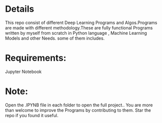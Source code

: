 # Details
This repo consist of different Deep Learning Programs and Algos.Programs are made with different methodology.These are fully functional Programs written by myself from scratch in Python language , Machine Learning Models and other Needs. some of them includes.

# Requirements:
Jupyter Notebook

# Note:
Open the .IPYNB file in each folder to open the full project.. You are more than welcome to improve the Programs by contributing to them. Star the repo if you found it useful.
